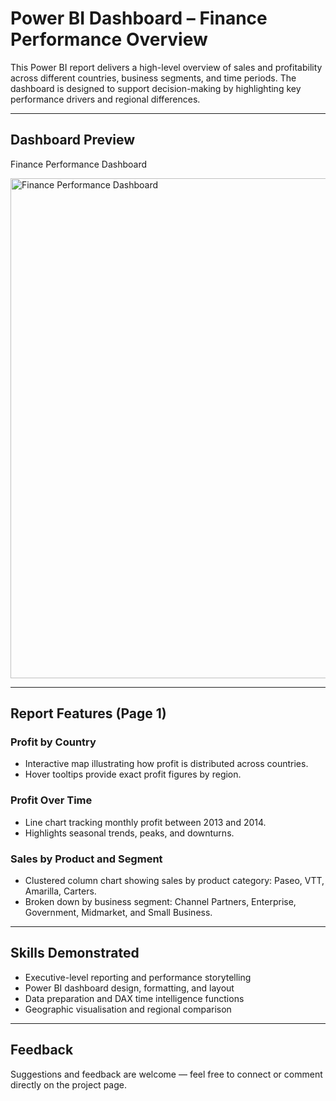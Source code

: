 # Power BI Dashboard – Finance Performance Overview

This Power BI report delivers a high-level overview of sales and profitability across different countries, business segments, and time periods. The dashboard is designed to support decision-making by highlighting key performance drivers and regional differences.

---

## Dashboard Preview
Finance Performance Dashboard  

<img src="IMAGE-LINK" alt="Finance Performance Dashboard" width="800"/>

---

## Report Features (Page 1)

### Profit by Country
- Interactive map illustrating how profit is distributed across countries.  
- Hover tooltips provide exact profit figures by region.  

### Profit Over Time
- Line chart tracking monthly profit between 2013 and 2014.  
- Highlights seasonal trends, peaks, and downturns.  

### Sales by Product and Segment
- Clustered column chart showing sales by product category: Paseo, VTT, Amarilla, Carters.  
- Broken down by business segment: Channel Partners, Enterprise, Government, Midmarket, and Small Business.  

---

## Skills Demonstrated
- Executive-level reporting and performance storytelling  
- Power BI dashboard design, formatting, and layout  
- Data preparation and DAX time intelligence functions  
- Geographic visualisation and regional comparison  

---

## Feedback
Suggestions and feedback are welcome — feel free to connect or comment directly on the project page.  
